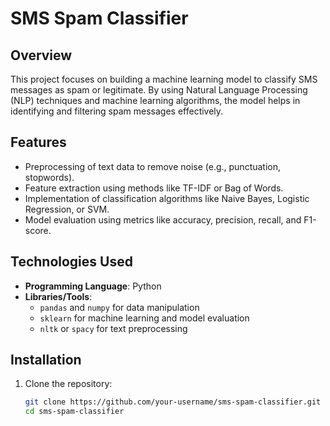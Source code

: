 # SMS Spam Classifier  

## Overview  
This project focuses on building a machine learning model to classify SMS messages as spam or legitimate. By using Natural Language Processing (NLP) techniques and machine learning algorithms, the model helps in identifying and filtering spam messages effectively.  

## Features  
- Preprocessing of text data to remove noise (e.g., punctuation, stopwords).  
- Feature extraction using methods like TF-IDF or Bag of Words.  
- Implementation of classification algorithms like Naive Bayes, Logistic Regression, or SVM.  
- Model evaluation using metrics like accuracy, precision, recall, and F1-score.  

## Technologies Used  
- **Programming Language**: Python  
- **Libraries/Tools**:  
  - `pandas` and `numpy` for data manipulation  
  - `sklearn` for machine learning and model evaluation  
  - `nltk` or `spacy` for text preprocessing  

## Installation  
1. Clone the repository:  
   ```bash
   git clone https://github.com/your-username/sms-spam-classifier.git
   cd sms-spam-classifier
